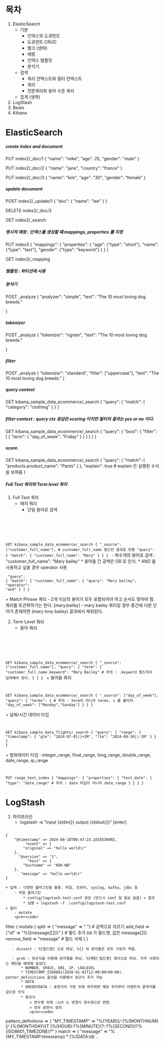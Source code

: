 # 목차
1. ElasticSearch 
    + 기본
        - 인덱스와 도큐먼트
        - 도큐먼트 CRUD
        - 벌크 (생략)
        - 매핑
        - 인덱스 템플릿
        - 분석기        
    + 검색
        - 쿼리 컨텍스트와 필터 컨텍스트
        - 쿼리
        - 전문쿼리와 용어 수준 쿼리
    + 집계 (생략)    
2. LogStash
3. Beats
4. Kibana
    
# ElasticSearch    
##### create index and document 
PUT index2/_doc/1
{
    "name": "mike",
    "age": 25,
    "gender": "male"
}

PUT index2/_doc/2
{
    "name": "jane",
    "country": "france"
}

PUT index2/_doc/3
{
    "name": "kim",
    "age": "30",
    "gender": "female"
}

##### update document
POST index2/_update/1
{
  "doc": {
    "name": "lee"
  }
}

DELETE index2/_doc/3

GET index2/_search

##### 명시적 매핑 : 인덱스를 생성할 때 mappings, properties 를 지정 
PUT index3
{
  "mappings": {
    "properties": {
      "age": {"type": "short"},
      "name": {"type": "text"},
      "gender": {"type": "keyword"}
    }
  }
}

GET index3/_mapping

##### 템플릿 : 파티션에 사용 

##### 분석기 
POST _analyze
{
  "analyzer": "simple",
  "text": "The 10 most loving dog breeds."
  
}
##### tokenizer
POST _analyze
{
  "tokenizer": "ngram",
  "text": "The 10 most loving dog breeds."
  
}
##### filter
POST _analyze
{
  "tokenizer": "standard",
  "filter": ["uppercase"],
  "text": "The 10 most loving dog breeds."
}

##### query context
GET kibana_sample_data_ecommerce/_search
{
  "query": {
    "match": {
      "category": "clothing"
    }
  }
}
##### filter context : query ctx 응답은 scoring 이지만 필터의 결과는 yes or no 이다.
GET kibana_sample_data_ecommerce/_search
{
  "query": {
    "bool": {
      "filter": [
        {
          "term": {
            "day_of_week": "Friday"
          }
        }
      ]
    }
  }
}

##### score. 
GET kibana_sample_data_ecommerce/_search
{
  "query": {
    "match": {
      "products.product_name": "Pants"
    }
  },
  "explain": true    # explain 은 실행된 수식을 보여줌
}

##### Full Text 쿼리와 Term level 쿼리
1. Full Text 쿼리
    + 매치 쿼리
        - 단일 용어로 검색 
    <pre><code>
GET kibana_sample_data_ecommerce/_search
{
  "_source": ["customer_full_name"],  # customer_full_name 필드만 결과로 반환 
  "query": {
    "match": {
      "customer_full_name": "Mary"
    }
  }
}
</code></pre>
        - 복수개의 용어로 검색 : "customer_full_name": "Mary bailey" 
            * 용어들 간 공백은 OR 로 인식. 
            * AND 를 사용하고 싶을 경우 operator 사용 
            <pre><code>
  "query": {
    "match": {
      "customer_full_name": {
        "query": "Mary bailey",
        "operator": "and"
       } 
    }
  }
            </code></pre>
    + Match Phrase 쿼리 
        - 2개 이상의 용어가 모두 포함되어야 하고 순서도 맞아야 함. 쿼리를 토큰화하기는 한다. [mary,bailey]
        - mary bailey 쿼리일 경우 중간에 다른 단어가 존재하면 (mary tony bailey) 결과에서 제외된다.

2. Term Level 쿼리
    + 용어 쿼리 
    <pre><code>    
GET kibana_sample_data_ecommerce/_search
{
  "_source": ["customer_full_name"],
  "query": {
    "term": {
      "customer_full_name.keyword": "Mary Bailey"  # 주의 : .keyword 필드까지 입력해야 한다.
    }
  }
}
    </code></pre>
    + 용어들 쿼리
    <pre><code>    
GET kibana_sample_data_ecommerce/_search
{
  "_source": ["day_of_week"],
  "query": {
    "terms": {                              # 주의 : term이 아니라 terms. s 를 붙이자. 
      "day_of_week": ["Monday","Sunday"]
    }
  }
}
    </code></pre>
    + 날짜/시간 데이터 타입 
    <pre><code>        
GET kibana_sample_data_flights/_search
{
  "query": {
    "range": {
      "timestamp": {
        "gte": "2024-07-01||+1M",
        "lte": "2024-09-30||-1M"
      }
    }
  }
}
    </code></pre>
    + 범위데이터 타입 : integer_range, float_range, long_range, double_range, date_range, ip_range
    <pre><code>    
PUT range_test_index
{
  "mappings": {
    "properties": {
      "test_date": {
        "type": "date_range"  # 주의 : date 타입이 아니라 date_range 
      }
    }
  }
}
    </code></pre>
    
# LogStash

1. 파이프라인 
    + logstash -e "input {stdin{}} output {stdout{}}" [enter]
<pre><code>
{
    "@timestamp" => 2024-08-18T08:47:23.183353600Z,
         "event" => {
        "original" => "hello world\r"
    },
      "@version" => "1",
          "host" => {
        "hostname" => "KDK-NB"
    },
       "message" => "hello world\r"
}    
</code></pre> 
    + 입력 : 다양한 플러그인을 활용. 파일, 트위터, syslog, kafka, jdbc 등
        - 파일 플러그인
            * config/logstash-test.conf 생성 (반드시 conf 일 필요 없음) > 참조
            * 실행 > logstash -f .\config\logstash-test.conf
    + 필터
        - mutate 
        <pre><code>
filter {
  mutate {
    split => { "message" => " "}                 # 공백으로 자르기
	add_field => {"id" => "%{[message][2]}" }     # 필드 추가 (id 가 필드명, 값은 message[2])
	remove_field => "message"                     # 필드 삭제 
  }
}
        </code></pre>
       
       - dissect : %{필드명} 으로 파싱. %{} 외 문자들은 모두 구분자 역할.
    
       - grok : 정규식을 이용해 문자열을 파싱. %{패턴:필드명} 형식으로 파싱. 자주 사용되는 패턴을 예약해 놓았다.           
           * NUMBER, SPACE, URI, IP, LOGLEVEL
           * TIMESTAMP_ISO8601(2020-01-01T12:00:00+09:00). patter_definitions 옵션을 사용해서 정규식 추가 가능 
           * DATA
           * GREEDYDATA : 표현식의 가장 뒤에 위치하면 해당 위치부터 이벤트의 끝까지를 값으로 인식 
           * 정규식
               > 변수명 뒤에 :int 는 변경시 정수형으로 변환. 
               > 정규 표현식 정의 
               <pre><code>
pattern_definitions => { "MY_TIMESTAMP" => "%{YEAR}[/-]%{MONTHNUM}[/-]%{MONTHDAY}[T ]%{HOUR}:?%{MINUTE}(?::?%{SECOND})?%{ISO8601_TIMEZONE}?" }
match => { "message" => "%{MY_TIMESTAMP:timestamp} * \[%{DATA:id} .. 
	            </code></pre>